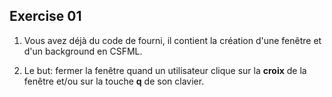 ## Exercise 01

1. Vous avez déjà du code de fourni, il contient la création d'une fenêtre et d'un background en CSFML.

2. Le but: fermer la fenêtre quand un utilisateur clique sur la **croix** de la fenêtre et/ou sur la touche **q** de son clavier.
